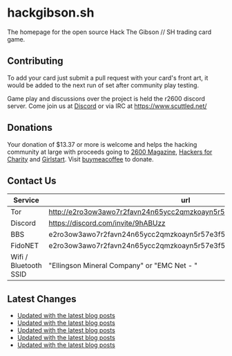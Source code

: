 # hackgibson.sh
The homepage for the open source Hack The Gibson // SH trading card game.


## Contributing

To add your card just submit a pull request with your card's front art, it would be added to the next run of set after community play testing.

Game play and discussions over the project is held the r2600 discord server. Come join us at [Discord](https://discord.com/invite/9hABUzz) or via IRC at https://www.scuttled.net/


## Donations

Your donation of $13.37 or more is welcome and helps the hacking community at large with proceeds going to [2600 Magazine](https://2600.com/), [Hackers for Charity](https://hackersforcharity.org) and [Girlstart](https://girlstart.org).  Visit [buymeacoffee](https://www.buymeacoffee.com/hackgibson.sh) to donate.


## Contact Us

Service | url
-|-
Tor | http://e2ro3ow3awo7r2favn24n65ycc2qmzkoayn5r57e3f56nvjwdcgg32ad.onion
Discord | https://discord.com/invite/9hABUzz
BBS | e2ro3ow3awo7r2favn24n65ycc2qmzkoayn5r57e3f56nvjwdcgg32ad.onion:23
FidoNET | e2ro3ow3awo7r2favn24n65ycc2qmzkoayn5r57e3f56nvjwdcgg32ad.onion:24554
Wifi / Bluetooth SSID | "Ellingson Mineral Company" or "EMC Net - <fidonet address>"

## Latest Changes
<!-- BLOG-POST-LIST:START -->
- [Updated with the latest blog posts](https://github.com/DFW2600/hackgibson.sh/commit/f4709e8c1e0e851864d507c219bf49b596f78b0b)
- [Updated with the latest blog posts](https://github.com/DFW2600/hackgibson.sh/commit/e889d161a09a8e6a3efda226822eab16bf57a733)
- [Updated with the latest blog posts](https://github.com/DFW2600/hackgibson.sh/commit/c8309006338ef584ceef71ec2d9dff0758c71ce9)
- [Updated with the latest blog posts](https://github.com/DFW2600/hackgibson.sh/commit/a22bafc09974181a3417c131d4afe4ad216fb21b)
- [Updated with the latest blog posts](https://github.com/DFW2600/hackgibson.sh/commit/a95d31eaab7deac4c6c76d8da2edc0108f5147a0)
<!-- BLOG-POST-LIST:END -->
